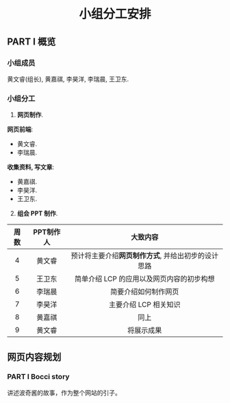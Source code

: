 # <p align="center">小组分工安排</p>

## PART I 概览

### 小组成员

黄文睿(组长), 黄嘉祺, 李昊洋, 李瑞晨, 王卫东.

### 小组分工

1. **网页制作**.

**网页前端**:

- 黄文睿.
- 李瑞晨.

**收集资料, 写文章**:

- 黄嘉祺.
- 李昊洋.
- 王卫东.

2. **组会 PPT 制作**.

|周数|PPT制作人|大致内容
|:-:|:-:|:-:|
|4|黄文睿|预计将主要介绍**网页制作方式**, 并给出初步的设计思路|
|5|王卫东|简单介绍 LCP 的应用以及网页内容的初步构想|
|6|李瑞晨|简要介绍如何制作网页|
|7|李昊洋|主要介绍 LCP 相关知识|
|8|黄嘉祺|同上|
|9|黄文睿|将展示成果|

## 网页内容规划

### PART I Bocci story

讲述波奇酱的故事，作为整个网站的引子。